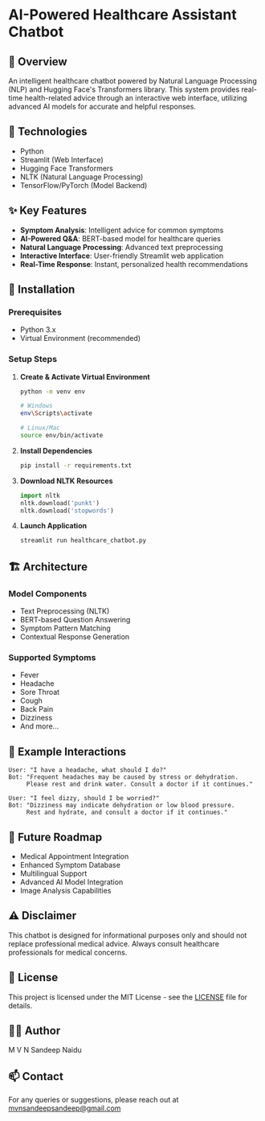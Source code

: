 # AI-Powered Healthcare Assistant Chatbot

## 🌟 Overview
An intelligent healthcare chatbot powered by Natural Language Processing (NLP) and Hugging Face's Transformers library. This system provides real-time health-related advice through an interactive web interface, utilizing advanced AI models for accurate and helpful responses.

## 🔧 Technologies
- Python
- Streamlit (Web Interface)
- Hugging Face Transformers
- NLTK (Natural Language Processing)
- TensorFlow/PyTorch (Model Backend)

## ✨ Key Features
- **Symptom Analysis**: Intelligent advice for common symptoms
- **AI-Powered Q&A**: BERT-based model for healthcare queries
- **Natural Language Processing**: Advanced text preprocessing
- **Interactive Interface**: User-friendly Streamlit web application
- **Real-Time Response**: Instant, personalized health recommendations

## 🚀 Installation

### Prerequisites
- Python 3.x
- Virtual Environment (recommended)

### Setup Steps

1. **Create & Activate Virtual Environment**
   ```bash
   python -m venv env
   
   # Windows
   env\Scripts\activate
   
   # Linux/Mac
   source env/bin/activate
   ```

2. **Install Dependencies**
   ```bash
   pip install -r requirements.txt
   ```

3. **Download NLTK Resources**
   ```python
   import nltk
   nltk.download('punkt')
   nltk.download('stopwords')
   ```

4. **Launch Application**
   ```bash
   streamlit run healthcare_chatbot.py
   ```

## 🏗 Architecture

### Model Components
- Text Preprocessing (NLTK)
- BERT-based Question Answering
- Symptom Pattern Matching
- Contextual Response Generation

### Supported Symptoms
- Fever
- Headache
- Sore Throat
- Cough
- Back Pain
- Dizziness
- And more...

## 💬 Example Interactions
```
User: "I have a headache, what should I do?"
Bot: "Frequent headaches may be caused by stress or dehydration. 
     Please rest and drink water. Consult a doctor if it continues."

User: "I feel dizzy, should I be worried?"
Bot: "Dizziness may indicate dehydration or low blood pressure. 
     Rest and hydrate, and consult a doctor if it continues."
```

## 🔮 Future Roadmap
- Medical Appointment Integration
- Enhanced Symptom Database
- Multilingual Support
- Advanced AI Model Integration
- Image Analysis Capabilities

## ⚠️ Disclaimer
This chatbot is designed for informational purposes only and should not replace professional medical advice. Always consult healthcare professionals for medical concerns.

## 📄 License
This project is licensed under the MIT License - see the [LICENSE](LICENSE) file for details.

## 👨‍💻 Author
M V N Sandeep Naidu

## 📫 Contact
For any queries or suggestions, please reach out at mvnsandeepsandeep@gmail.com
